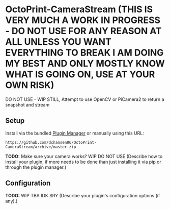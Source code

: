 # OctoPrint-CameraStream (THIS IS VERY MUCH A WORK IN PROGRESS - DO NOT USE FOR ANY REASON AT ALL UNLESS YOU WANT EVERYTHING TO BREAK I AM DOING MY BEST AND ONLY MOSTLY KNOW WHAT IS GOING ON, USE AT YOUR OWN RISK)

DO NOT USE - WIP STILL, Attempt to use OpenCV or PiCamera2 to return a snapshot and stream

## Setup

Install via the bundled [Plugin Manager](https://docs.octoprint.org/en/master/bundledplugins/pluginmanager.html)
or manually using this URL:

    https://github.com/dchansen06/OctoPrint-CameraStream/archive/master.zip

**TODO:** Make sure your camera works? WIP DO NOT USE (Describe how to install your plugin, if more needs to be done than just installing it via pip or through the plugin manager.)

## Configuration

**TODO:** WIP TBA IDK SRY (Describe your plugin's configuration options (if any).)
